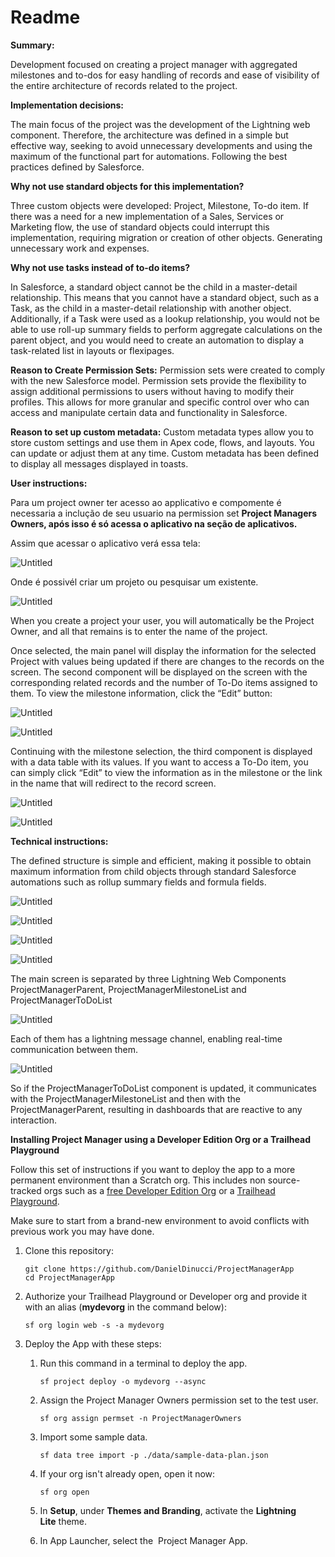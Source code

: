 # Readme

**Summary:**

Development focused on creating a project manager with aggregated milestones and to-dos for easy handling of records and ease of visibility of the entire architecture of records related to the project.

**Implementation decisions:**

The main focus of the project was the development of the Lightning web component. Therefore, the architecture was defined in a simple but effective way, seeking to avoid unnecessary developments and using the maximum of the functional part for automations. Following the best practices defined by Salesforce.

**Why not use standard objects for this implementation?**

Three custom objects were developed: Project, Milestone, To-do item. If there was a need for a new implementation of a Sales, Services or Marketing flow, the use of standard objects could interrupt this implementation, requiring migration or creation of other objects. Generating unnecessary work and expenses.

**Why not use tasks instead of to-do items?**

In Salesforce, a standard object cannot be the child in a master-detail relationship. This means that you cannot have a standard object, such as a Task, as the child in a master-detail relationship with another object. Additionally, if a Task were used as a lookup relationship, you would not be able to use roll-up summary fields to perform aggregate calculations on the parent object, and you would need to create an automation to display a task-related list in layouts or flexipages.

**Reason to Create Permission Sets:**
Permission sets were created to comply with the new Salesforce model. Permission sets provide the flexibility to assign additional permissions to users without having to modify their profiles. This allows for more granular and specific control over who can access and manipulate certain data and functionality in Salesforce.

**Reason to set up custom metadata:**
Custom metadata types allow you to store custom settings and use them in Apex code, flows, and layouts. You can update or adjust them at any time. Custom metadata has been defined to display all messages displayed in toasts.

**User instructions:**

Para um project owner ter acesso ao applicativo e compomente é necessaria a inclução de seu usuario na permission set **Project Managers Owners, após isso é só acessa o aplicativo na seção de aplicativos.**

Assim que acessar o aplicativo verá essa tela:

![Untitled](Readme%20ddba69574bac432ca0d0950c91abada1/Untitled.png)

Onde é possivél criar um projeto ou pesquisar um existente.

![Untitled](Readme%20ddba69574bac432ca0d0950c91abada1/Untitled%201.png)

When you create a project your user, you will automatically be the Project Owner, and all that remains is to enter the name of the project.

Once selected, the main panel will display the information for the selected Project with values being updated if there are changes to the records on the screen. The second component will be displayed on the screen with the corresponding related records and the number of To-Do items assigned to them. To view the milestone information, click the “Edit” button:

![Untitled](Readme%20ddba69574bac432ca0d0950c91abada1/Untitled%202.png)

![Untitled](Readme%20ddba69574bac432ca0d0950c91abada1/Untitled%203.png)

Continuing with the milestone selection, the third component is displayed with a data table with its values. If you want to access a To-Do item, you can simply click “Edit” to view the information as in the milestone or the link in the name that will redirect to the record screen.

![Untitled](Readme%20ddba69574bac432ca0d0950c91abada1/Untitled%204.png)

![Untitled](Readme%20ddba69574bac432ca0d0950c91abada1/Untitled%205.png)

**Technical instructions:**

The defined structure is simple and efficient, making it possible to obtain maximum information from child objects through standard Salesforce automations such as rollup summary fields and formula fields.

![Untitled](Readme%20ddba69574bac432ca0d0950c91abada1/Untitled%206.png)

![Untitled](Readme%20ddba69574bac432ca0d0950c91abada1/Untitled%207.png)

![Untitled](Readme%20ddba69574bac432ca0d0950c91abada1/Untitled%208.png)

![Untitled](Readme%20ddba69574bac432ca0d0950c91abada1/Untitled%209.png)

The main screen is separated by three Lightning Web Components ProjectManagerParent, ProjectManagerMilestoneList and ProjectManagerToDoList

![Untitled](Readme%20ddba69574bac432ca0d0950c91abada1/Untitled%2010.png)

Each of them has a lightning message channel, enabling real-time communication between them.

![Untitled](Readme%20ddba69574bac432ca0d0950c91abada1/Untitled%2011.png)

So if the ProjectManagerToDoList component is updated, it communicates with the ProjectManagerMilestoneList and then with the ProjectManagerParent, resulting in dashboards that are reactive to any interaction.

**Installing Project Manager using a Developer Edition Org or a Trailhead Playground**

Follow this set of instructions if you want to deploy the app to a more permanent environment than a Scratch org. This includes non source-tracked orgs such as a [free Developer Edition Org](https://developer.salesforce.com/signup) or a [Trailhead Playground](https://trailhead.salesforce.com/).

Make sure to start from a brand-new environment to avoid conflicts with previous work you may have done.

1. Clone this repository:
    
    ```
    git clone https://github.com/DanielDinucci/ProjectManagerApp
    cd ProjectManagerApp
    
    ```
    
2. Authorize your Trailhead Playground or Developer org and provide it with an alias (**mydevorg** in the command below):
    
    ```
    sf org login web -s -a mydevorg
    
    ```
    
3. Deploy the App with these steps:
    1. Run this command in a terminal to deploy the app.
        
        ```
        sf project deploy -o mydevorg --async
        ```
        
    2. Assign the Project Manager Owners permission set to the test user.
        
        ```
        sf org assign permset -n ProjectManagerOwners
        
        ```
        
    3. Import some sample data.
        
        ```
        sf data tree import -p ./data/sample-data-plan.json
        
        ```
        
    4. If your org isn't already open, open it now:
        
        ```
        sf org open
        
        ```
        
    5. In **Setup**, under **Themes and Branding**, activate the **Lightning Lite** theme.
    6. In App Launcher, select the  Project Manager App.